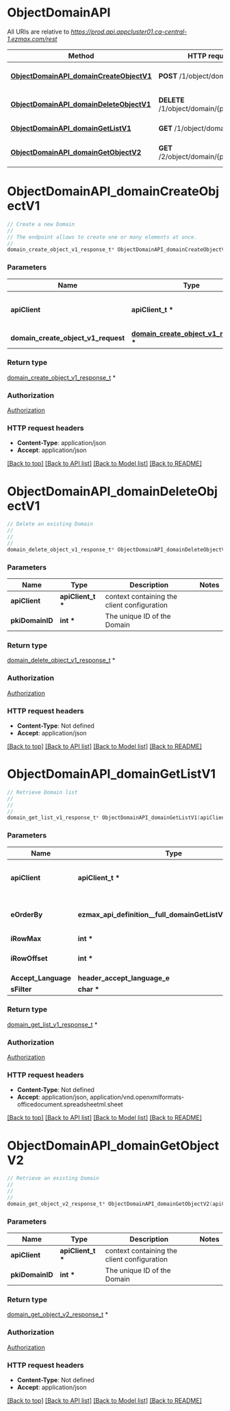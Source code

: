 # ObjectDomainAPI

All URIs are relative to *https://prod.api.appcluster01.ca-central-1.ezmax.com/rest*

Method | HTTP request | Description
------------- | ------------- | -------------
[**ObjectDomainAPI_domainCreateObjectV1**](ObjectDomainAPI.md#ObjectDomainAPI_domainCreateObjectV1) | **POST** /1/object/domain | Create a new Domain
[**ObjectDomainAPI_domainDeleteObjectV1**](ObjectDomainAPI.md#ObjectDomainAPI_domainDeleteObjectV1) | **DELETE** /1/object/domain/{pkiDomainID} | Delete an existing Domain
[**ObjectDomainAPI_domainGetListV1**](ObjectDomainAPI.md#ObjectDomainAPI_domainGetListV1) | **GET** /1/object/domain/getList | Retrieve Domain list
[**ObjectDomainAPI_domainGetObjectV2**](ObjectDomainAPI.md#ObjectDomainAPI_domainGetObjectV2) | **GET** /2/object/domain/{pkiDomainID} | Retrieve an existing Domain


# **ObjectDomainAPI_domainCreateObjectV1**
```c
// Create a new Domain
//
// The endpoint allows to create one or many elements at once.
//
domain_create_object_v1_response_t* ObjectDomainAPI_domainCreateObjectV1(apiClient_t *apiClient, domain_create_object_v1_request_t *domain_create_object_v1_request);
```

### Parameters
Name | Type | Description  | Notes
------------- | ------------- | ------------- | -------------
**apiClient** | **apiClient_t \*** | context containing the client configuration |
**domain_create_object_v1_request** | **[domain_create_object_v1_request_t](domain_create_object_v1_request.md) \*** |  | 

### Return type

[domain_create_object_v1_response_t](domain_create_object_v1_response.md) *


### Authorization

[Authorization](../README.md#Authorization)

### HTTP request headers

 - **Content-Type**: application/json
 - **Accept**: application/json

[[Back to top]](#) [[Back to API list]](../README.md#documentation-for-api-endpoints) [[Back to Model list]](../README.md#documentation-for-models) [[Back to README]](../README.md)

# **ObjectDomainAPI_domainDeleteObjectV1**
```c
// Delete an existing Domain
//
// 
//
domain_delete_object_v1_response_t* ObjectDomainAPI_domainDeleteObjectV1(apiClient_t *apiClient, int *pkiDomainID);
```

### Parameters
Name | Type | Description  | Notes
------------- | ------------- | ------------- | -------------
**apiClient** | **apiClient_t \*** | context containing the client configuration |
**pkiDomainID** | **int \*** | The unique ID of the Domain | 

### Return type

[domain_delete_object_v1_response_t](domain_delete_object_v1_response.md) *


### Authorization

[Authorization](../README.md#Authorization)

### HTTP request headers

 - **Content-Type**: Not defined
 - **Accept**: application/json

[[Back to top]](#) [[Back to API list]](../README.md#documentation-for-api-endpoints) [[Back to Model list]](../README.md#documentation-for-models) [[Back to README]](../README.md)

# **ObjectDomainAPI_domainGetListV1**
```c
// Retrieve Domain list
//
// 
//
domain_get_list_v1_response_t* ObjectDomainAPI_domainGetListV1(apiClient_t *apiClient, ezmax_api_definition__full_domainGetListV1_eOrderBy_e eOrderBy, int *iRowMax, int *iRowOffset, header_accept_language_e Accept_Language, char *sFilter);
```

### Parameters
Name | Type | Description  | Notes
------------- | ------------- | ------------- | -------------
**apiClient** | **apiClient_t \*** | context containing the client configuration |
**eOrderBy** | **ezmax_api_definition__full_domainGetListV1_eOrderBy_e** | Specify how you want the results to be sorted | [optional] 
**iRowMax** | **int \*** |  | [optional] 
**iRowOffset** | **int \*** |  | [optional] [default to 0]
**Accept_Language** | **header_accept_language_e** |  | [optional] 
**sFilter** | **char \*** |  | [optional] 

### Return type

[domain_get_list_v1_response_t](domain_get_list_v1_response.md) *


### Authorization

[Authorization](../README.md#Authorization)

### HTTP request headers

 - **Content-Type**: Not defined
 - **Accept**: application/json, application/vnd.openxmlformats-officedocument.spreadsheetml.sheet

[[Back to top]](#) [[Back to API list]](../README.md#documentation-for-api-endpoints) [[Back to Model list]](../README.md#documentation-for-models) [[Back to README]](../README.md)

# **ObjectDomainAPI_domainGetObjectV2**
```c
// Retrieve an existing Domain
//
// 
//
domain_get_object_v2_response_t* ObjectDomainAPI_domainGetObjectV2(apiClient_t *apiClient, int *pkiDomainID);
```

### Parameters
Name | Type | Description  | Notes
------------- | ------------- | ------------- | -------------
**apiClient** | **apiClient_t \*** | context containing the client configuration |
**pkiDomainID** | **int \*** | The unique ID of the Domain | 

### Return type

[domain_get_object_v2_response_t](domain_get_object_v2_response.md) *


### Authorization

[Authorization](../README.md#Authorization)

### HTTP request headers

 - **Content-Type**: Not defined
 - **Accept**: application/json

[[Back to top]](#) [[Back to API list]](../README.md#documentation-for-api-endpoints) [[Back to Model list]](../README.md#documentation-for-models) [[Back to README]](../README.md)

